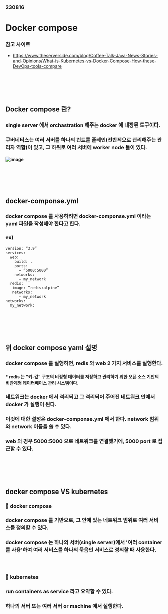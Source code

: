 ### 230816
# Docker compose
### 참고 사이트
- https://www.theserverside.com/blog/Coffee-Talk-Java-News-Stories-and-Opinions/What-is-Kubernetes-vs-Docker-Compose-How-these-DevOps-tools-compare
### <br/><br/><br/>

## Docker compose 란?
### single server 에서 orchastration 해주는 docker 에 내장된 도구이다.
### 쿠버네티스는 여러 서버를 하나의 컨트롤 플레인(전반적으로 관리해주는 관리자 역할)이 있고, 그 하위로 여러 서버에 worker node 들이 있다.
#### ![image](https://github.com/Shin-jongwhan/docker/assets/62974484/380cc775-084e-42d1-b5cc-c951ccefc8c1)
### <br/><br/><br/>

## docker-componse.yml
### docker compose 를 사용하려면 docker-componse.yml 이라는 yaml 파일을 작성해야 한다고 한다.
### ex)
```
version: “3.9”
services:
  web:
    build: .
    ports:
      – “5000:5000”
    networks:
      – my_network
  redis:
   image: “redis:alpine”
   networks:
      – my_network
networks:
  my_network:
```
### <br/><br/><br/>

## 위 docker compose yaml 설명
### docker compose 를 실행하면, redis 와 web 2 가지 서비스를 실행한다.
#### * redis 는 "키-값" 구조의 비정형 데이터를 저장하고 관리하기 위한 오픈 소스 기반의 비관계형 데이터베이스 관리 시스템이다.
### 네트워크는 docker 에서 격리되고 그 격리되어 주어진 네트워크 안에서 docker 가 실행이 된다.
### 이것에 대한 설정은 docker-componse.yml 에서 한다. network 범위와 network 이름을 쓸 수 있다.
### web 의 경우 5000:5000 으로 네트워크를 연결했기에, 5000 port 로 접근할 수 있다.
### <br/><br/><br/>

## docker compose VS kubernetes
### 🐳 docker compose
### docker compose 를 기반으로, 그 안에 있는 네트워크 범위로 여러 서비스를 정의할 수 있다.
### docker compose 는 하나의 서버(single server)에서 '여러 container 를 사용'하여 여러 서비스를 하나의 묶음인 서비스로 정의할 때 사용한다.
### <br/>

### 🎡 kubernetes
### run containers as service 라고 요약할 수 있다.
### 하나의 서버 또는 여러 서버 or machine 에서 실행한다.

